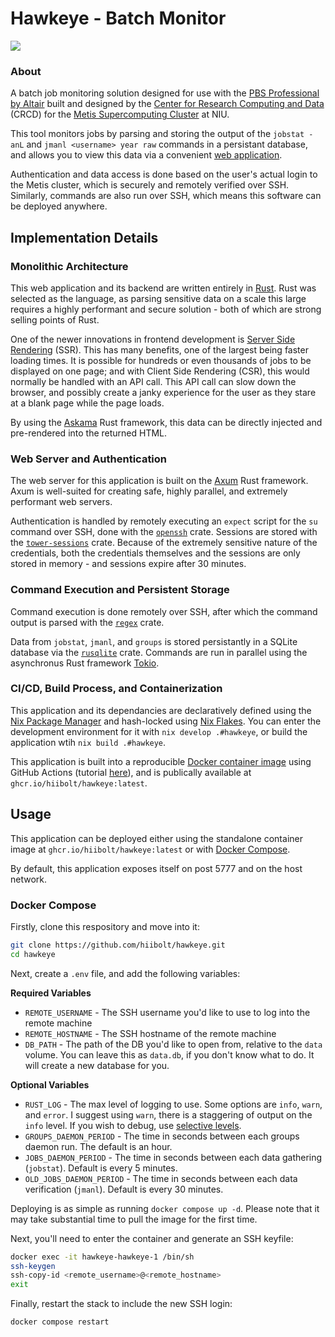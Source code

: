 # Hawkeye - Batch Monitor

<img src="https://github.com/user-attachments/assets/05eb1aca-fd28-4a25-a64c-cc76329b70c1"></img>

### About
A batch job monitoring solution designed for use with the [PBS Professional by Altair](https://altair.com/pbs-professional) built and designed by the [Center for Research Computing and Data](https://www.niu.edu/crcd/index.shtml) (CRCD) for the [Metis Supercomputing Cluster](https://www.niu.edu/crcd/images/metislayoutandspecification.pdf) at NIU.

This tool monitors jobs by parsing and storing the output of the `jobstat -anL` and `jmanl <username> year raw` commands in a persistant database, and allows you to view this data via a convenient [web application](https://hawkeye.hiibolt.com).

Authentication and data access is done based on the user's actual login to the Metis cluster, which is securely and remotely verified over SSH. Similarly, commands are also run over SSH, which means this software can be deployed anywhere.

## Implementation Details
### Monolithic Architecture
This web application and its backend are written entirely in [Rust](https://www.rust-lang.org/). Rust was selected as the language, as parsing sensitive data on a scale this large requires a highly performant and secure solution - both of which are strong selling points of Rust. 

One of the newer innovations in frontend development is [Server Side Rendering](https://www.sanity.io/glossary/server-side-rendering) (SSR). This has many benefits, one of the largest being faster loading times. It is possible for hundreds or even thousands of jobs to be displayed on one page; and with Client Side Rendering (CSR), this would normally be handled with an API call. This API call can slow down the browser, and possibly create a janky experience for the user as they stare at a blank page while the page loads. 

By using the [Askama](https://github.com/rinja-rs/askama) Rust framework, this data can be directly injected and pre-rendered into the returned HTML.
### Web Server and Authentication
The web server for this application is built on the [Axum](https://github.com/tokio-rs/axum) Rust framework. Axum is well-suited for creating safe, highly parallel, and extremely performant web servers.

Authentication is handled by remotely executing an `expect` script for the `su` command over SSH, done with the [`openssh`](https://github.com/openssh-rust/openssh) crate. Sessions are stored with the [`tower-sessions`](https://github.com/maxcountryman/tower-sessions) crate. Because of the extremely sensitive nature of the credentials, both the credentials themselves and the sessions are only stored in memory - and sessions expire after 30 minutes.
### Command Execution and Persistent Storage
Command execution is done remotely over SSH, after which the command output is parsed with the [`regex`](https://github.com/rust-lang/regex) crate.

Data from `jobstat`, `jmanl`, and `groups` is stored persistantly in a SQLite database via the [`rusqlite`](https://github.com/rusqlite/rusqlite) crate. Commands are run in parallel using the asynchronus Rust framework [Tokio](https://tokio.rs/).
### CI/CD, Build Process, and Containerization
This application and its dependancies are declaratively defined using the [Nix Package Manager](https://nixos.org/) and hash-locked using [Nix Flakes](https://wiki.nixos.org/wiki/Flakes). You can enter the development environment for it with `nix develop .#hawkeye`, or build the application wtih `nix build .#hawkeye`.

This application is built into a reproducible [Docker container image](https://www.docker.com/) using GitHub Actions (tutorial [here](https://github.com/docker/build-push-action)), and is publically available at `ghcr.io/hiibolt/hawkeye:latest`.
## Usage
This application can be deployed either using the standalone container image at `ghcr.io/hiibolt/hawkeye:latest` or with [Docker Compose](https://docs.docker.com/compose/). 

By default, this application exposes itself on post 5777 and on the host network.

### Docker Compose
Firstly, clone this respository and move into it:
```bash
git clone https://github.com/hiibolt/hawkeye.git
cd hawkeye
```

Next, create a `.env` file, and add the following variables:

**Required Variables**
- `REMOTE_USERNAME` - The SSH username you'd like to use to log into the remote machine
- `REMOTE_HOSTNAME` - The SSH hostname of the remote machine 
- `DB_PATH` - The path of the DB you'd like to open from, relative to the `data` volume. You can leave this as `data.db`, if you don't know what to do. It will create a new database for you.

**Optional Variables**
- `RUST_LOG` - The max level of logging to use. Some options are `info`, `warn`, and `error`. I suggest using `warn`, there is a staggering of output on the `info` level. If you wish to debug, use [selective levels](https://rust-lang-nursery.github.io/rust-cookbook/development_tools/debugging/config_log.html).
- `GROUPS_DAEMON_PERIOD` - The time in seconds between each groups daemon run. The default is an hour.
- `JOBS_DAEMON_PERIOD` - The time in seconds between each data gathering (`jobstat`). Default is every 5 minutes.
- `OLD_JOBS_DAEMON_PERIOD` - The time in seconds between each data verification (`jmanl`). Default is every 30 minutes.

Deploying is as simple as running `docker compose up -d`. Please note that it may take substantial time to pull the image for the first time.

Next, you'll need to enter the container and generate an SSH keyfile:
```bash
docker exec -it hawkeye-hawkeye-1 /bin/sh
ssh-keygen
ssh-copy-id <remote_username>@<remote_hostname>
exit
```

Finally, restart the stack to include the new SSH login:
```bash
docker compose restart
```
